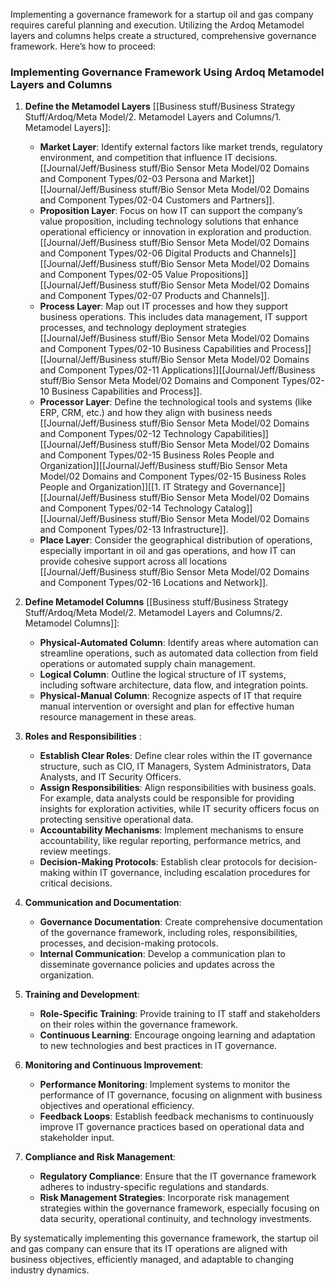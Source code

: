 Implementing a governance framework for a startup oil and gas company requires careful planning and execution. Utilizing the Ardoq Metamodel layers and columns helps create a structured, comprehensive governance framework. Here’s how to proceed:

### Implementing Governance Framework Using Ardoq Metamodel Layers and Columns

1. **Define the Metamodel Layers** [[Business stuff/Business Strategy Stuff/Ardoq/Meta Model/2. Metamodel Layers and Columns/1. Metamodel Layers]]:
   - **Market Layer**: Identify external factors like market trends, regulatory environment, and competition that influence IT decisions. [[Journal/Jeff/Business stuff/Bio Sensor Meta Model/02 Domains and Component Types/02-03 Persona and Market]][[Journal/Jeff/Business stuff/Bio Sensor Meta Model/02 Domains and Component Types/02-04 Customers and Partners]].
   - **Proposition Layer**: Focus on how IT can support the company’s value proposition, including technology solutions that enhance operational efficiency or innovation in exploration and production. [[Journal/Jeff/Business stuff/Bio Sensor Meta Model/02 Domains and Component Types/02-06 Digital Products and Channels]] [[Journal/Jeff/Business stuff/Bio Sensor Meta Model/02 Domains and Component Types/02-05 Value Propositions]][[Journal/Jeff/Business stuff/Bio Sensor Meta Model/02 Domains and Component Types/02-07 Products and Channels]].
   - **Process Layer**: Map out IT processes and how they support business operations. This includes data management, IT support processes, and technology deployment strategies [[Journal/Jeff/Business stuff/Bio Sensor Meta Model/02 Domains and Component Types/02-10 Business Capabilities and Process]][[Journal/Jeff/Business stuff/Bio Sensor Meta Model/02 Domains and Component Types/02-11 Applications]][[Journal/Jeff/Business stuff/Bio Sensor Meta Model/02 Domains and Component Types/02-10 Business Capabilities and Process]].
   - **Processor Layer**: Define the technological tools and systems (like ERP, CRM, etc.) and how they align with business needs [[Journal/Jeff/Business stuff/Bio Sensor Meta Model/02 Domains and Component Types/02-12 Technology Capabilities]][[Journal/Jeff/Business stuff/Bio Sensor Meta Model/02 Domains and Component Types/02-15 Business Roles People and Organization]][[Journal/Jeff/Business stuff/Bio Sensor Meta Model/02 Domains and Component Types/02-15 Business Roles People and Organization]][[1. IT Strategy and Governance]][[Journal/Jeff/Business stuff/Bio Sensor Meta Model/02 Domains and Component Types/02-14 Technology Catalog]][[Journal/Jeff/Business stuff/Bio Sensor Meta Model/02 Domains and Component Types/02-13 Infrastructure]].
   - **Place Layer**: Consider the geographical distribution of operations, especially important in oil and gas operations, and how IT can provide cohesive support across all locations [[Journal/Jeff/Business stuff/Bio Sensor Meta Model/02 Domains and Component Types/02-16 Locations and Network]].

2. **Define Metamodel Columns** [[Business stuff/Business Strategy Stuff/Ardoq/Meta Model/2. Metamodel Layers and Columns/2. Metamodel Columns]]:
   - **Physical-Automated Column**: Identify areas where automation can streamline operations, such as automated data collection from field operations or automated supply chain management.
   - **Logical Column**: Outline the logical structure of IT systems, including software architecture, data flow, and integration points.
   - **Physical-Manual Column**: Recognize aspects of IT that require manual intervention or oversight and plan for effective human resource management in these areas.

3. **Roles and Responsibilities** :
   - **Establish Clear Roles**: Define clear roles within the IT governance structure, such as CIO, IT Managers, System Administrators, Data Analysts, and IT Security Officers.
   - **Assign Responsibilities**: Align responsibilities with business goals. For example, data analysts could be responsible for providing insights for exploration activities, while IT security officers focus on protecting sensitive operational data.
   - **Accountability Mechanisms**: Implement mechanisms to ensure accountability, like regular reporting, performance metrics, and review meetings.
   - **Decision-Making Protocols**: Establish clear protocols for decision-making within IT governance, including escalation procedures for critical decisions.

4. **Communication and Documentation**:
   - **Governance Documentation**: Create comprehensive documentation of the governance framework, including roles, responsibilities, processes, and decision-making protocols.
   - **Internal Communication**: Develop a communication plan to disseminate governance policies and updates across the organization.

5. **Training and Development**:
   - **Role-Specific Training**: Provide training to IT staff and stakeholders on their roles within the governance framework.
   - **Continuous Learning**: Encourage ongoing learning and adaptation to new technologies and best practices in IT governance.

6. **Monitoring and Continuous Improvement**:
   - **Performance Monitoring**: Implement systems to monitor the performance of IT governance, focusing on alignment with business objectives and operational efficiency.
   - **Feedback Loops**: Establish feedback mechanisms to continuously improve IT governance practices based on operational data and stakeholder input.

7. **Compliance and Risk Management**:
   - **Regulatory Compliance**: Ensure that the IT governance framework adheres to industry-specific regulations and standards.
   - **Risk Management Strategies**: Incorporate risk management strategies within the governance framework, especially focusing on data security, operational continuity, and technology investments.

By systematically implementing this governance framework, the startup oil and gas company can ensure that its IT operations are aligned with business objectives, efficiently managed, and adaptable to changing industry dynamics.